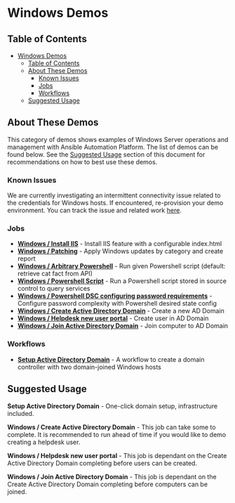 # Windows Demos

## Table of Contents
- [Windows Demos](#windows-demos)
  - [Table of Contents](#table-of-contents)
  - [About These Demos](#about-these-demos)
    - [Known Issues](#known-issues)
    - [Jobs](#jobs)
    - [Workflows](#workflows)
  - [Suggested Usage](#suggested-usage)

## About These Demos
This category of demos shows examples of Windows Server operations and management with Ansible Automation Platform. The list of demos can be found below. See the [Suggested Usage](#suggested-usage) section of this document for recommendations on how to best use these demos.

### Known Issues
We are currently investigating an intermittent connectivity issue related to the credentials for Windows hosts. If encountered, re-provision your demo environment. You can track the issue and related work [here](https://github.com/ansible/product-demos/issues/176).

### Jobs

- [**Windows / Install IIS**](install_iis.yml) - Install IIS feature with a configurable index.html
- [**Windows / Patching**](patching.yml) - Apply Windows updates by category and create report
- [**Windows / Arbitrary Powershell**](arbitrary_powershell.yml) - Run given Powershell script (default: retrieve cat fact from API)
- [**Windows / Powershell Script**](powershell_script.yml) - Run a Powershell script stored in source control to query services
- [**Windows / Powershell DSC configuring password requirements**](powershell_dsc.yml) - Configure password complexity with Powershell desired state config
- [**Windows / Create Active Directory Domain**](create_ad_domain.yml) - Create a new AD Domain
- [**Windows / Helpdesk new user portal**](helpdesk_new_user_portal.yml) - Create user in AD Domain
- [**Windows / Join Active Directory Domain**](join_ad_domain.yml) - Join computer to AD Domain

### Workflows
- [**Setup Active Directory Domain**](setup_domain_workflow.md) - A workflow to create a domain controller with two domain-joined Windows hosts

## Suggested Usage

**Setup Active Directory Domain** - One-click domain setup, infrastructure included.

**Windows / Create Active Directory Domain** - This job can take some to complete. It is recommended to run ahead of time if you would like to demo creating a helpdesk user.

**Windows / Helpdesk new user portal** - This job is dependant on the Create Active Directory Domain completing before users can be created.

**Windows / Join Active Directory Domain** - This job is dependant on the Create Active Directory Domain completing before computers can be joined.